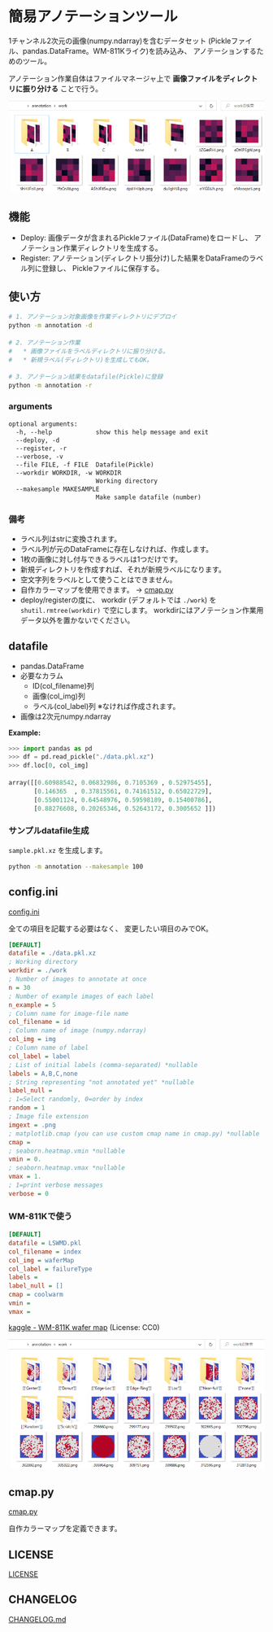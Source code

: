 # 簡易アノテーションツール

1チャンネル2次元の画像(numpy.ndarray)を含むデータセット
(Pickleファイル、pandas.DataFrame。WM-811Kライク)を読み込み、
アノテーションするためのツール。

アノテーション作業自体はファイルマネージャ上で
**画像ファイルをディレクトリに振り分ける**
ことで行う。

![](doc/img/dir.png)

## 機能

- Deploy: 画像データが含まれるPickleファイル(DataFrame)をロードし、
  アノテーション作業ディレクトリを生成する。
- Register: アノテーション(ディレクトリ振分け)した結果をDataFrameのラベル列に登録し、
  Pickleファイルに保存する。

## 使い方

```sh
# 1. アノテーション対象画像を作業ディレクトリにデプロイ
python -m annotation -d

# 2. アノテーション作業
#   * 画像ファイルをラベルディレクトリに振り分ける。
#   * 新規ラベル(ディレクトリ)を生成してもOK。

# 3. アノテーション結果をdatafile(Pickle)に登録
python -m annotation -r
```

### arguments

```
optional arguments:
  -h, --help            show this help message and exit
  --deploy, -d
  --register, -r
  --verbose, -v
  --file FILE, -f FILE  Datafile(Pickle)
  --workdir WORKDIR, -w WORKDIR
                        Working directory
  --makesample MAKESAMPLE
                        Make sample datafile (number)
```

### 備考

- ラベル列はstrに変換されます。
- ラベル列が元のDataFrameに存在しなければ、作成します。
- 1枚の画像に対し付与できるラベルは1つだけです。
- 新規ディレクトリを作成すれば、それが新規ラベルになります。
- 空文字列をラベルとして使うことはできません。
- 自作カラーマップを使用できます。 -> [cmap.py](#cmappy)
- deploy/registerの度に、
  workdir (デフォルトでは `./work`) を
  `shutil.rmtree(workdir)` で空にします。
  workdirにはアノテーション作業用データ以外を置かないでください。

## datafile

- pandas.DataFrame
- 必要なカラム
  - ID(col_filename)列
  - 画像(col_img)列
  - ラベル(col_label)列 ※なければ作成されます。
- 画像は2次元numpy.ndarray

**Example:**

```python
>>> import pandas as pd
>>> df = pd.read_pickle("./data.pkl.xz")
>>> df.loc[0, col_img]

array([[0.60988542, 0.06832986, 0.7105369 , 0.52975455],
       [0.146365  , 0.37815561, 0.74161512, 0.65022729],
       [0.55001124, 0.64548976, 0.59598189, 0.15400786],
       [0.88276608, 0.20265346, 0.52643172, 0.3005652 ]])
```

### サンプルdatafile生成

`sample.pkl.xz`
を生成します。

```sh
python -m annotation --makesample 100
```

## config.ini

[config.ini](config.ini)

全ての項目を記載する必要はなく、
変更したい項目のみでOK。

```ini
[DEFAULT]
datafile = ./data.pkl.xz
; Working directory
workdir = ./work
; Number of images to annotate at once
n = 30
; Number of example images of each label
n_example = 5
; Column name for image-file name
col_filename = id
; Column name of image (numpy.ndarray)
col_img = img
; Column name of label
col_label = label
; List of initial labels (comma-separated) *nullable
labels = A,B,C,none
; String representing "not annotated yet" *nullable
label_null = 
; 1=Select randomly, 0=order by index
random = 1
; Image file extension
imgext = .png
; matplotlib.cmap (you can use custom cmap name in cmap.py) *nullable
cmap = 
; seaborn.heatmap.vmin *nullable
vmin = 0.
; seaborn.heatmap.vmax *nullable
vmax = 1.
; 1=print verbose messages
verbose = 0
```

### WM-811Kで使う

```ini
[DEFAULT]
datafile = LSWMD.pkl
col_filename = index
col_img = waferMap
col_label = failureType
labels = 
label_null = []
cmap = coolwarm
vmin =
vmax =
```

[kaggle - WM-811K wafer map](https://www.kaggle.com/datasets/qingyi/wm811k-wafer-map)
(License: CC0)

![](doc/img/dir_wm811k.png)

## cmap.py

[cmap.py](annotation/cmap.py)

自作カラーマップを定義できます。

## LICENSE

[LICENSE](LICENSE)

## CHANGELOG

[CHANGELOG.md](CHANGELOG.md)
